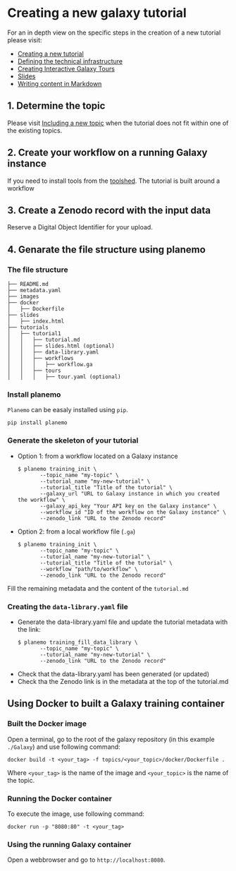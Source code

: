 # Creating a new galaxy tutorial

For an in depth view on the specific steps in the creation of a new tutorial please visit:

- [Creating a new tutorial](https://galaxyproject.github.io/training-material/topics/contributing/tutorials/create-new-tutorial/tutorial.html)
- [Defining the technical infrastructure](https://galaxyproject.github.io/training-material/topics/contributing/tutorials/create-new-tutorial-technical/tutorial.html)
- [Creating Interactive Galaxy Tours](https://galaxyproject.github.io/training-material/topics/contributing/tutorials/create-new-tutorial-tours/tutorial.html)
- [Slides](https://galaxyproject.github.io/training-material/topics/contributing/tutorials/create-new-tutorial-slides/slides.html#1)
- [Writing content in Markdown](https://galaxyproject.github.io/training-material/topics/contributing/tutorials/create-new-tutorial-content/tutorial.html)

## 1. Determine the topic
Please visit [Including a new topic](https://galaxyproject.github.io/training-material/topics/contributing/tutorials/create-new-topic/tutorial.html) when the tutorial does not fit within one of the existing topics.


## 2. Create your workflow on a running Galaxy instance

If you need to install tools from the [toolshed](https://toolshed.g2.bx.psu.edu/). The tutorial is built around a workflow

## 3. Create a Zenodo record with the input data

Reserve a Digital Object Identifier for your upload. 


## 4. Genarate the file structure using planemo

### The file structure

```
├── README.md
├── metadata.yaml
├── images
├── docker
│   ├── Dockerfile
├── slides
│   ├── index.html
├── tutorials
│   ├── tutorial1
│   │   ├── tutorial.md
│   │   ├── slides.html (optional)
│   │   ├── data-library.yaml
│   │   ├── workflows
│   │   │   ├── workflow.ga
│   │   ├── tours
│   │   │   ├── tour.yaml (optional)
```


### Install planemo

`Planemo` can be easaly installed using `pip`.  

```
pip install planemo
```

### Generate the skeleton of your tutorial
- Option 1: from a workflow located on a Galaxy instance
     ```
     $ planemo training_init \
            --topic_name "my-topic" \
            --tutorial_name "my-new-tutorial" \
            --tutorial_title "Title of the tutorial" \
            --galaxy_url "URL to Galaxy instance in which you created the workflow" \
            --galaxy_api_key "Your API key on the Galaxy instance" \
            --workflow_id "ID of the workflow on the Galaxy instance" \
            --zenodo_link "URL to the Zenodo record"
     ```
- Option 2: from a local workflow file (`.ga`)

     ```
     $ planemo training_init \
            --topic_name "my-topic" \
            --tutorial_name "my-new-tutorial" \
            --tutorial_title "Title of the tutorial" \
            --workflow "path/to/workflow" \
            --zenodo_link "URL to the Zenodo record"
     ```

Fill the remaining metadata and the content of the `tutorial.md`

### Creating the `data-library.yaml` file

   - Generate the data-library.yaml file and update the tutorial metadata with the link:
     ```
     $ planemo training_fill_data_library \
            --topic_name "my-topic" \
            --tutorial_name "my-new-tutorial" \
            --zenodo_link "URL to the Zenodo record"
     ```
   - Check that the data-library.yaml has been generated (or updated)
   - Check tha the Zenodo link is in the metadata at the top of the tutorial.md

## Using Docker to built a Galaxy training container

### Built the Docker image

Open a terminal, go to the root of the galaxy repository (in this example `./Galaxy`) and use following command:

```
docker build -t <your_tag> -f topics/<your_topic>/docker/Dockerfile .
```

Where `<your_tag>` is the name of the image and `<your_topic>` is the name of the topic.

### Running the Docker container

To execute the image, use following command:

```
docker run -p "8080:80" -t <your_tag>
```

### Using the running Galaxy container

Open a webbrowser and go to `http://localhost:8080`.